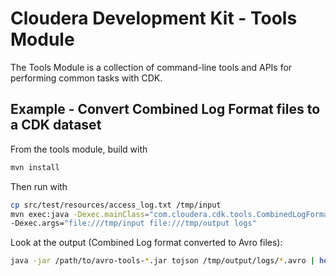 # Cloudera Development Kit - Tools Module

The Tools Module is a collection of command-line tools and APIs for performing common
tasks with CDK.

## Example - Convert Combined Log Format files to a CDK dataset

From the tools module, build with

```bash
mvn install
```

Then run with

```bash
cp src/test/resources/access_log.txt /tmp/input
mvn exec:java -Dexec.mainClass="com.cloudera.cdk.tools.CombinedLogFormatConverter" \
-Dexec.args="file:///tmp/input file:///tmp/output logs"
```

Look at the output (Combined Log format converted to Avro files):

```bash
java -jar /path/to/avro-tools-*.jar tojson /tmp/output/logs/*.avro | head
```